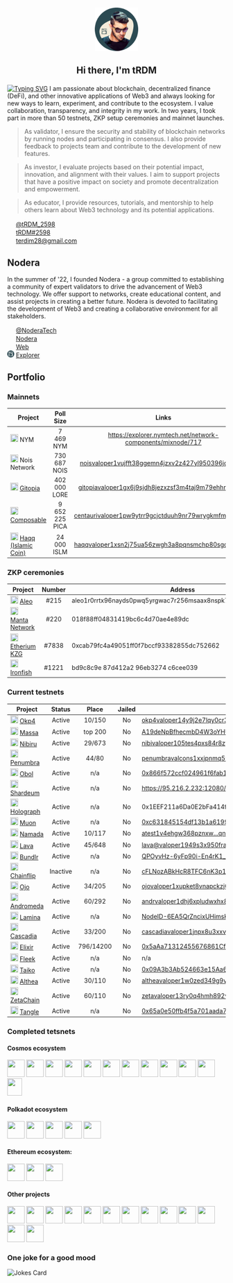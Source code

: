 <p align="center">
  <img width="100" height="100" src="https://github.com/terdim28/nodera/raw/main/logos/tRDM_logo.png">
</p>
<h2><p align="center">Hi there, I'm tRDM</p></h2>


[![Typing SVG](https://readme-typing-svg.herokuapp.com?font=Aboreto&size=30&pause=500&center=true&vCenter=true&color=28454D&width=1070&lines=PoS+validator;testnet+participant;crypto+enthusiast)](https://git.io/typing-svg)
I am passionate about blockchain, decentralized finance (DeFi), and other innovative applications of Web3 and always looking for new ways to learn, experiment, and contribute to the ecosystem. I value collaboration, transparency, and integrity in my work. In two years, I took part in more than 50 testnets, ZKP setup ceremonies and mainnet launches. 

> As validator, I ensure the security and stability of blockchain networks by running nodes and participating in consensus. I also provide feedback to projects team and contribute to the development of new features.

> As investor, I evaluate projects based on their potential impact, innovation, and alignment with their values. I aim to support projects that have a positive impact on society and promote decentralization and empowerment.

> As educator, I provide resources, tutorials, and mentorship to help others learn about Web3 technology and its potential applications. 

<img height="16" width="16" src="https://cdn.simpleicons.org/twitter/28454D" /> <a href="https://twitter.com/tRDM_2598">@tRDM_2598</a>  
<img height="16" width="16" src="https://cdn.simpleicons.org/discord/28454D" /> <a href="https://discordapp.com/users/844196216501698560">tRDM#2598</a>  
<img height="16" width="16" src="https://cdn.simpleicons.org/gmail/28454D" /> terdim28@gmail.com

## Nodera
In the summer of '22, I founded Nodera - a group committed to establishing a community of expert validators to drive the advancement of Web3 technology. We offer support to networks, create educational content, and assist projects in creating a better future. Nodera is devoted to facilitating the development of Web3 and creating a collaborative environment for all stakeholders.
 
<img height="16" width="16" src="https://cdn.simpleicons.org/twitter/28454D" /> <a href="https://twitter.com/NoderaTech">@NoderaTech</a>  
<img height="16" width="16" src="https://cdn.simpleicons.org/discord/28454D" /> <a href="https://discord.gg/TmnKznRqnv">Nodera</a>  
<img height="16" width="16" src="https://cdn.simpleicons.org/googlechrome/28454D" /> <a href="http://nodera.org/ ">Web</a>  
<img height="16" width="16" src="https://github.com/terdim28/nodera/raw/main/logos/nodera_simple_logo.png" /> <a href="http://explorer.nodera.org/ ">Explorer</a>  

## Portfolio

### Mainnets
| Project | Poll Size | Links | Genesis |
| ------- |:---------:|:-----:|:-------:|
|<img height="18" width="18" src="https://encrypted-tbn0.gstatic.com/images?q=tbn:ANd9GcRsgQopZeDpOX85nkYWmpbCJeVd0VjoOwV4f60H5Pc&s" /> NYM|7 469 NYM|https://explorer.nymtech.net/network-components/mixnode/717||
|<img height="18" width="18" src="https://pbs.twimg.com/profile_images/1640408357142970376/nmI7YiMb_400x400.jpg" /> Nois Network|730 687 NOIS|[noisvaloper1vujfft38ggemn4jzxv2z427yl950396jcq5556](https://nois.explorers.guru/validator/noisvaloper1vujfft38ggemn4jzxv2z427yl950396jcq5556)| Yes |
|<img height="18" width="18" src="https://pbs.twimg.com/profile_images/1440291565302284304/0r9YJOJW_400x400.png" /> [Gitopia](https://gitopia.com/)| 402 000 LORE |[gitopiavaloper1gx6j9sjdh8jezxzsf3m4taj9m79ehhrnuz3prt](https://gitopia.exploreme.pro/validator/gitopiavaloper1gx6j9sjdh8jezxzsf3m4taj9m79ehhrnuz3prt)| Yes |
|<img height="18" width="18" src="https://pbs.twimg.com/profile_images/1600505305829462020/Qg4_lPgJ_400x400.jpg" /> [Composable](https://www.composable.finance/)| 9 652 225 PICA |[centaurivaloper1pw9ytrr9gcjctduuh9nr79wrygkmfmh0zcxtne](https://explorer.nodexcapital.com/composable/staking/centaurivaloper1pw9ytrr9gcjctduuh9nr79wrygkmfmh0zcxtne)| Yes |
|<img height="18" width="18" src="https://haqq.network/assets/media-kit/islamic-mark.png" /> [Haqq (Islamic Coin)](https://shell.haqq.network/)| 24 000 ISLM |[haqqvaloper1xsn2j75ua56zwgh3a8pqnsmchp80sgc58l2xwn](https://haqq.explorers.guru/validator/haqqvaloper1xsn2j75ua56zwgh3a8pqnsmchp80sgc58l2xwn)|  |

### ZKP ceremonies
| Project | Number | Address | Date|
| ------- |:------:| ------- | ---|
|<img height="18" width="18" src="https://icodrops.com/wp-content/uploads/2021/04/Aleo_logo.jpeg" /> [Aleo](https://www.aleo.org/)|#215    |aleo1r0rrtx96nayds0pwq5yrgwac7r256msaax8nspk7d0mus7dsfc8qvn4r7q|11/2021|
|<img height="18" width="18" src="https://assets-global.website-files.com/61bc937bb545e71ad60f720e/61d70a35a030578fb621490d_Logo%20Color.svg" /> [Manta Network](https://www.manta.network/)|#220|018f88ff04831419bc6c4d70ae4e89dc|11/2022|
|<img height="18" width="18" src="https://www.citypng.com/public/uploads/preview/ethereum-eth-round-logo-icon-png-11662225468t3ckimsgp8.png" /> [Etherium KZG](https://ceremony.ethereum.org/)|#7838|0xcab79fc4a49051ff0f7bccf93382855dc752662|01/2023|
|<img height="18" width="18" src="https://icodrops.com/wp-content/uploads/2021/04/IronFish_logo.jpg" /> [Ironfish](https://ironfish.network/)|#1221|bd9c8c9e 87d412a2 96eb3274 c6cee039|02/2023|

### Current testnets

| Project      |Status| Place    | Jailed |Valoper & Links |
| ------------ |:-----:|:--------:|:------:| ------ | 
| <img height="18" width="18" src="https://cryptototem.com/wp-content/uploads/2022/10/OKP4-logo.jpg" /> [Okp4](https://okp4.network/) | Active | 10/150 | No | [okp4valoper14y9j2e7lqy0cr3nd5w73esuqtx07pse37hy5z5](https://nemeton.okp4.network/druid/okp4valoper14y9j2e7lqy0cr3nd5w73esuqtx07pse37hy5z5#profile) |
|<img height="18" width="18" src="https://icodrops.com/wp-content/uploads/2021/11/MassaLabs_logo.jpeg" /> [Massa](https://massa.net/)|Active| top 200 | No | [A19deNpBfhecmbD4W3oYHU9x4ixsxhowgQQxkPgzxxgcW7t7itC](https://massa.net/testnet/A19deNpBfhecmbD4W3oYHU9x4ixsxhowgQQxkPgzxxgcW7t7itC/)               |
|<img height="18" width="18" src="https://res.cloudinary.com/crunchbase-production/image/upload/c_lpad,h_170,w_170,f_auto,b_white,q_auto:eco,dpr_1/a4ode3gz2nkmgmkrnhdi" /> [Nibiru](https://nibiru.fi/)| Active | 29/673 | No | [nibivaloper105tes4pxs84r8zy2xlc5ejy3pz23290n850pnl](http://explorer.nodera.org/nibiru/staking/nibivaloper105tes4pxs84r8zy2xlc5ejy3pz23290n850pnl) |
|<img height="18" width="18" src="https://pbs.twimg.com/profile_images/1456245067149103104/CrNB0cKl_400x400.jpg" /> [Penumbra](https://penumbra.zone/) | Active | 44/80 | No | [penumbravalcons1xxjpnmq59hcl7h6m5t5hpgeph7p8cgupupq8ea](http://penumbra.zpoken.io/validators/penumbravalcons1xxjpnmq59hcl7h6m5t5hpgeph7p8cgupupq8ea) |
| <img height="18" width="18" src="https://icodrops.com/wp-content/uploads/2021/10/ObolNetwork_logo.jpeg" /> [Obol](https://obol.tech/) | Active | n/a | No | [0x866f572ccf024961f6fab1278137bdc30f91d2f540279f129b616c9da108769d42c9f95f](https://goerli.beaconcha.in/validator/0x866f572ccf024961f6fab1278137bdc30f91d2f540279f129b616c9da108769d42c9f95f6e0034ed2017db5e73fe911e#charts/) |
|<img height="18" width="18" src="https://img.api.cryptorank.io/coins/shardeum1665056595732.png" /> [Shardeum](https://shardeum.org/)| Active | n/a | No | https://95.216.2.232:12080/performance |
|<img height="18" width="18" src="https://media.licdn.com/dms/image/C560BAQEfX06AAFoE3g/company-logo_200_200/0/1650987827807?e=2147483647&v=beta&t=z7lPi3x27f51MbaromPuLRHJquv6thy3Rf_RLfO-2y0" /> [Holograph](https://www.holograph.xyz/)| Active | n/a | No | 0x1EEF211a6Da0E2bFa414f933A68F88A8F1d6ad55 |
|<img height="18" width="18" src="https://moonnetwork.online/moonlogo.png" /> [Muon](https://muon.net/)| Active | n/a | No | [0xc631845154df13b1a6199677F9bBaa99C62fA744](https://explorer.muon.net/nodes/11108) |
|<img height="18" width="18" src="https://external-preview.redd.it/U2sK75IKHwWhdIsJ1EAtny9QWeSt6lYXfpSmCZ591go.jpg?auto=webp&s=636263dbf42cb1c31fbc990efd89de10760f821d" /> [Namada](https://namada.net/) | Active | 10/117| No | [atest1v4ehgw368pznxw...qnvvfhxppyyv2p5xqj6q](https://namada.explorers.guru/validators/) |
|<img height="18" width="18" src="https://assets-global.website-files.com/6364e65656ab107e465325d2/63816d774a2b8e639d950a5e_PHw4Q7-H6dpiQ-YEKbrA8sjl7S-TAldHxeq8tzNm8bc.jpeg" /> [Lava](https://lavanet.xyz/) | Active | 45/648 | No | [lava@valoper1949s3x950fragvcv4yh3qe5dfd3kr30yagw2jg](http://explorer.nodera.org/lava/staking/lava@valoper1949s3x950fragvcv4yh3qe5dfd3kr30yagw2jg) |
|<img height="18" width="18" src="https://res.cloudinary.com/crunchbase-production/image/upload/c_lpad,h_170,w_170,f_auto,b_white,q_auto:eco,dpr_1/mzervh0bcbifydmqk8gm" /> [Bundlr](https://bundlr.network/)| Active | n/a | No | [QPOyvHz-6yFp90i-En4rK1_bsUwZ7N2UPXHFt7YH9Z8](https://bundlr.network/explorer/Ry2bDGfBIvYtvDPYnf0eg_ijH4A1EDKaaEEecyjbUQ4/) |
|<img height="18" width="18" src="https://res.cloudinary.com/crunchbase-production/image/upload/c_lpad,h_256,w_256,f_auto,q_auto:eco,dpr_1/bljg7forbakru4e0cnhx" /> [Chainflip](https://chainflip.io/)| Inactive | n/a | No | [cFLNozABkHcR8TFC6nK3p1FnvLYx9TntKaYzhicEg3NcUWPwX](https://blocks-perseverance.chainflip.io/validator/cFLNozABkHcR8TFC6nK3p1FnvLYx9TntKaYzhicEg3NcUWPwX) |
|<img height="18" width="18" src="https://pbs.twimg.com/profile_images/1603111084583358464/hQ4S0cA0_400x400.jpg" /> [Ojo](https://ojo.network/)| Active | 34/205 | No | [ojovaloper1xupket8vnapckzj0mkd9e3y0w65c9jp9ewtm42](https://ojo.explorers.guru/validator/ojovaloper1xupket8vnapckzj0mkd9e3y0w65c9jp9ewtm42) |
|<img height="18" width="18" src="https://uploads-ssl.webflow.com/629a5c78c1d8bfb53958fb1b/62b5c3e17eb0e3930d04ddd8_hero-nebula-logo-svg.svg" /> [Andromeda](https://andromedaprotocol.io/)| Active | 60/292 | No | [andrvaloper1dhj6xpludwxhx8k8gv5c3exkfcnsfvl8dyeqjh](https://andromeda.explorers.guru/validator/andrvaloper1dhj6xpludwxhx8k8gv5c3exkfcnsfvl8dyeqjh) |
|<img height="18" width="18" src="https://pbs.twimg.com/profile_images/1645263036838731781/Ym7t0jrO_400x400.png" /> [Lamina](https://www.lamina1.com/)| Active | n/a | No | [NodeID-6EA5QrZncixUHimsKTQyeJKMvTeWLyvh3](https://wallet-test.lamina1.network/wallet/earn) |
|<img height="18" width="18" src="https://pbs.twimg.com/profile_images/1591262611617722370/VkRLHBBe_400x400.jpg" /> [Cascadia](https://celestia.org/)| Active | 33/200 | No | [cascadiavaloper1jnpx8u3xxv7kehp88jxyk3jyyudklluwgumn8f](http://explorer.nodera.org/cascadia/staking/cascadiavaloper1jnpx8u3xxv7kehp88jxyk3jyyudklluwgumn8f) |
|<img height="18" width="18" src="https://pbs.twimg.com/profile_images/1610685170763591685/ODRWYqwY_400x400.jpg" /> [Elixir](https://elixir.finance/)| Active | 796/14200 | No | [0x5aAa71312455676861Cf8Ad1EaD215CBd274C50b](https://dashboard.elixir.finance/leaderboard) |
|<img height="18" width="18" src="https://cryptocurrencyjobs.co/startups/assets/logos/fleek.png" /> [Fleek](https://fleek.network/)| Active | n/a | No | n/a |
|<img height="18" width="18" src="https://cdn.dribbble.com/userupload/7958487/file/original-1348331c2846a04355261f363fb75f0c.png" /> [Taiko](https://taiko.xyz/)| Active | n/a | No | [0x09A3b3Ab524663e15Aa6Bd886EB2A3018af721e9](https://l2explorer.a1.taiko.xyz/address/0x09A3b3Ab524663e15Aa6Bd886EB2A3018af721e9) |
|<img height="18" width="18" src="https://avatars.githubusercontent.com/u/25123050?s=280&v=4" /> [Althea](https://www.althea.net/)| Active | 30/110 | No | [altheavaloper1w0zed349g9vlwd397dfrmkx6yhlje9rv7ml6j9](https://althea.explorers.guru/validator/altheavaloper1w0zed349g9vlwd397dfrmkx6yhlje9rv7ml6j9) |
|<img height="18" width="18" src="https://pbs.twimg.com/profile_images/1626225438849929218/h_HtSU1a_400x400.jpg" /> [ZetaChain](https://www.zetachain.com/)| Active | 60/110 | No | [zetavaloper13ry0q4hmh892vw3c2q0vzdx6s22x8jcxjuxpqf](https://zetachain.explorers.guru/validator/zetavaloper13ry0q4hmh892vw3c2q0vzdx6s22x8jcxjuxpqf) |
|<img height="18" width="18" src="https://pbs.twimg.com/profile_images/1618044419277729795/TbdTrLMn_400x400.png" /> [Tangle](https://www.tangle.tools/)| Active | n/a | No | [0x65a0e50ffb4f5a701aada7835557ba21d34e405a13f01605fc67c2459c6441a8](https://telemetry.polkadot.io/#list/0xea63e6ac7da8699520af7fb540470d63e48eccb33f7273d2e21a935685bf1320) |

### Completed tetsnets
#### Cosmos ecosystem 
[<img height="40" width="40" src="https://haqq.network/assets/media-kit/islamic-mark.png" />](https://islamiccoin.net/)
[<img height="40" width="40" src="https://avatars.githubusercontent.com/u/103436687?s=200&v=4" />](https://nolus.io/)
[<img height="40" width="40" src="https://pbs.twimg.com/profile_images/1440291565302284304/0r9YJOJW_400x400.png" />](https://gitopia.com/)
[<img height="40" width="40" src="https://miro.medium.com/max/2400/1*o1LDqDBVdhmKiwfzKc42BA.jpeg" />](https://marsprotocol.io/)
[<img height="40" width="40" src="https://altcoinsbox.com/wp-content/uploads/2023/04/stride-logo.png" />](https://www.stride.zone/)
[<img height="40" width="40" src="https://pbs.twimg.com/profile_images/1404854187721203715/zZp1s7c3_400x400.jpg" />](https://celestia.org/)
[<img height="40" width="40" src="https://pbs.twimg.com/profile_images/1513865442170974209/YKF-ZCez_400x400.png" />](https://www.rebuschain.com/)
[<img height="40" width="40" src="https://img.api.cryptorank.io/coins/150x150.sei_network1661962346631.png" />](https://www.seinetwork.io/)
[<img height="40" width="40" src="https://avatars.githubusercontent.com/u/64080398?s=280&v=4" />](https://omniflix.network/)
[<img height="40" width="40" src="https://images.crunchbase.com/image/upload/c_lpad,h_256,w_256,f_auto,q_auto:eco,dpr_1/wuprqkdh0lev2dc4sumh" />](https://evmos.org/)
[<img height="40" width="40" src="https://poolbay.io/images/cards/umee-card.png" />](https://umee.cc/)
[<img height="40" width="34" src="https://agoric.com/static/bld-logo-6008405f316c5107ff4338597262f3cb.png" />](https://agoric.com/)
#### Polkadot ecosystem 
[<img height="40" width="40" src="https://assets-global.website-files.com/61bc937bb545e71ad60f720e/61d70a35a030578fb621490d_Logo%20Color.svg" />](https://www.manta.network/)
[<img height="40" width="40" src="https://encrypted-tbn0.gstatic.com/images?q=tbn:ANd9GcT4Hw-L_sK3jnJEuNxp6IqGnCXGOfgFfBFliFIE7Jjbsg&s" />](https://bit.country/)
[<img height="40" width="40" src="https://img.api.cryptorank.io/coins/polkadex1618485126958.png" />](https://polkadex.trade/)
[<img height="40" width="40" src="https://avatars.githubusercontent.com/u/79349007?s=200&v=4" />](https://pontem.network/)
[<img height="40" width="40" src="https://pbs.twimg.com/profile_images/1382564944198078464/-7D9uyig_400x400.jpg" />](https://subspace.network/)
#### Ethereum ecosystem:
[<img height="40" width="40" src="https://docs.vega.xyz/img/logo-y.png" />](https://vega.xyz/ru/)
[<img height="40" width="40" src="https://scroll.io/logo.png" />](https://scroll.io/)
[<img height="40" width="40" src="https://pbs.twimg.com/profile_images/1545019840993320962/x1FFDd1C_400x400.jpg" />](https://aztec.network/)

#### Other projects
[<img height="40" width="40" src="https://s2.coinmarketcap.com/static/img/coins/200x200/20947.png" />](https://sui.io/)
[<img height="40" width="40" src="https://icodrops.com/wp-content/uploads/2021/04/IronFish_logo.jpg" />](https://ironfish.network/)
[<img height="40" width="40" src="https://ffnews.com/wp-content/uploads/2022/07/1634502766235.jpg" />](https://www.minima.global/)
[<img height="40" width="40" src="https://encrypted-tbn0.gstatic.com/images?q=tbn:ANd9GcRsgQopZeDpOX85nkYWmpbCJeVd0VjoOwV4f60H5Pc&s" />](https://nymtech.net/)
[<img height="40" width="40" src="https://icodrops.com/wp-content/uploads/2021/04/Aleo_logo.jpeg" />](https://www.aleo.org/)
[<img height="40" width="40" src="https://cryptologos.cc/logos/near-protocol-near-logo.png" />](https://near.org/)
[<img height="40" width="40" src="https://icoholder.com/media/cache/ico_logo_view_page/files/img/7037eff01160f8cec99555e9243297c4.jpeg" />](https://www.kyve.network/)
[<img height="40" width="40" src="https://icodrops.com/wp-content/uploads/2020/06/SoyD-UGQ_400x400.jpg" />](https://hoprnet.org/)
[<img height="40" width="40" src="https://img.api.cryptorank.io/coins/oasys_games1662382971929.png" />](https://www.oasys.games/)
[<img height="40" width="40" src="https://img.api.cryptorank.io/coins/archway1668000126543.png" />](https://archway.io/)
[<img height="40" width="40" src="https://miro.medium.com/max/2400/1*yOy-Qi6v2MIEat5OsyJOpw.png" />](https://subquery.network/)
[<img height="40" width="40" src="https://s2.coinmarketcap.com/static/img/coins/200x200/21794.png" />](https://aptoslabs.com/)
[<img height="40" width="40" src="https://avatars.githubusercontent.com/u/95705074?s=200&v=4" />](https://www.espressosys.com/)

### One joke for a good mood
![Jokes Card](https://readme-jokes.vercel.app/api)
